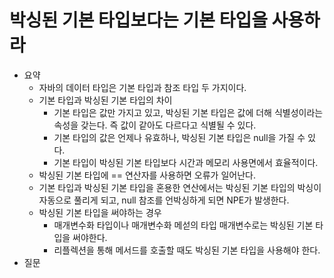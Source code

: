 # 박싱된 기본 타입보다는 기본 타입을 사용하라

- 요약
  - 자바의 데이터 타입은 기본 타입과 참조 타입 두 가지이다.
  - 기본 타입과 박싱된 기본 타입의 차이
    - 기본 타입은 값만 가지고 있고, 박싱된 기본 타입은 값에 더해 식별성이라는 속성을 갖는다. 즉 값이 같아도 다르다고 식별될 수 있다.
    - 기본 타입의 값은 언제나 유효하나, 박싱된 기본 타입은 null을 가질 수 있다.
    - 기본 타입이 박싱된 기본 타입보다 시간과 메모리 사용면에서 효율적이다.
  - 박싱된 기본 타입에 == 연산자를 사용하면 오류가 일어난다.
  - 기본 타입과 박싱된 기본 타입을 혼용한 연산에서는 박싱된 기본 타입의 박싱이 자동으로 풀리게 되고, null 참조를 언박싱하게 되면 NPE가 발생한다.
  - 박싱된 기본 타입을 써야하는 경우
    - 매개변수화 타입이나 매개변수화 메섣의 타입 매개변수로는 박싱된 기본 타입을 써야한다.
    - 리플렉션을 통해 메서드를 호출할 때도 박싱된 기본 타입을 사용해야 한다.
- 질문